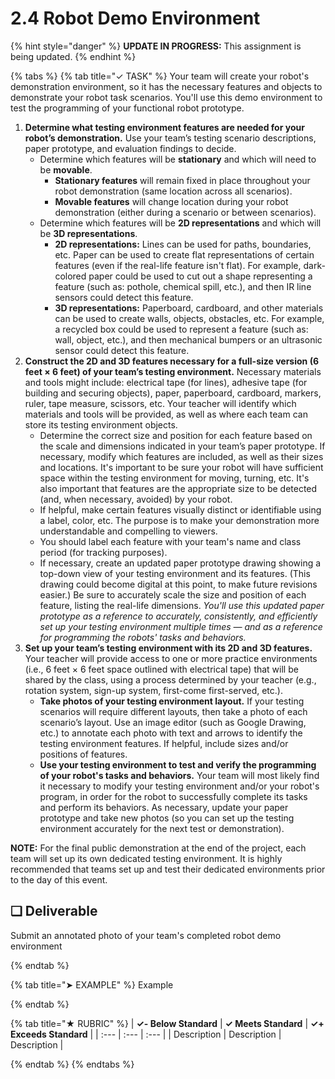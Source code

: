 # 2.4 Robot Demo Environment

{% hint style="danger" %}
**UPDATE IN PROGRESS:** This assignment is being updated.
{% endhint %}

{% tabs %}
{% tab title="✓ TASK" %}
Your team will create your robot's demonstration environment, so it has the necessary features and objects to demonstrate your robot task scenarios. You'll use this demo environment to test the programming of your functional robot prototype.

1. **Determine what testing environment features are needed for your robot’s demonstration.** Use your team’s testing scenario descriptions, paper prototype, and evaluation findings to decide.
   * Determine which features will be **stationary** and which will need to be **movable**.
     * **Stationary features** will remain fixed in place throughout your robot demonstration \(same location across all scenarios\).
     * **Movable features** will change location during your robot demonstration \(either during a scenario or between scenarios\).
   * Determine which features will be **2D representations** and which will be **3D representations**.
     * **2D representations:**  Lines can be used for paths, boundaries, etc. Paper can be used to create flat representations of certain features \(even if the real-life feature isn't flat\).  For example, dark-colored paper could be used to cut out a shape representing a feature \(such as: pothole, chemical spill, etc.\), and then IR line sensors could detect this feature.
     * **3D representations:**  Paperboard, cardboard, and other materials can be used to create walls, objects, obstacles, etc. For example, a recycled box could be used to represent a feature \(such as:  wall, object, etc.\), and then mechanical bumpers or an ultrasonic sensor could detect this feature.
2. **Construct the 2D and 3D features necessary for a full-size version \(6 feet × 6 feet\) of your team’s testing environment.** Necessary materials and tools might include: electrical tape \(for lines\), adhesive tape \(for building and securing objects\), paper, paperboard, cardboard, markers, ruler, tape measure, scissors, etc. Your teacher will identify which materials and tools will be provided, as well as where each team can store its testing environment objects.
   * Determine the correct size and position for each feature based on the scale and dimensions indicated in your team’s paper prototype. If necessary, modify which features are included, as well as their sizes and locations. It's important to be sure your robot will have sufficient space within the testing environment for moving, turning, etc. It's also important that features are the appropriate size to be detected \(and, when necessary, avoided\) by your robot.
   * If helpful, make certain features visually distinct or  identifiable using a label, color, etc.  The purpose is to make your demonstration more understandable and compelling to viewers.
   * You should label each feature with your team's name and class period \(for tracking purposes\).
   * If necessary, create an updated paper prototype drawing showing a top-down view of your testing environment and its features. \(This drawing could become digital at this point, to make future revisions easier.\) Be sure to accurately scale the size and position of each feature, listing the real-life dimensions. _You'll use this updated paper prototype as a reference to accurately, consistently, and efficiently set up your testing environment multiple times — and as a reference for programming the robots' tasks and behaviors._
3. **Set up your team’s testing environment with its 2D and 3D features.** Your teacher will provide access to one or more practice environments \(i.e., 6 feet × 6 feet space outlined with electrical tape\) that will be shared by the class, using a process determined by your teacher \(e.g., rotation system, sign-up system, first-come first-served, etc.\).
   * **Take photos of your testing environment layout.** If your testing scenarios will require different layouts, then take a photo of each scenario’s layout. Use an image editor \(such as Google Drawing, etc.\) to annotate each photo with text and arrows to identify the testing environment features. If helpful, include sizes and/or positions of features.
   * **Use your testing environment to test and verify the programming of your robot's tasks and behaviors.** Your team will most likely find it necessary to modify your testing environment and/or your robot's program, in order for the robot to successfully complete its tasks and perform its behaviors. As necessary, update your paper prototype and take new photos \(so you can set up the testing environment accurately for the next test or demonstration\).
   
**NOTE:** For the final public demonstration at the end of the project, each team will set up its own dedicated testing environment. It is highly recommended that teams set up and test their dedicated environments prior to the day of this event.

## **❏ Deliverable**

Submit an annotated photo of your team's completed robot demo environment

{% endtab %}

{% tab title="➤ EXAMPLE" %}
Example

{% endtab %}

{% tab title="★ RUBRIC" %}
| **✓- Below Standard** | **✓ Meets Standard** | **✓+ Exceeds Standard** |
| :--- | :--- | :--- |
| Description | Description | Description |

{% endtab %}
{% endtabs %}
